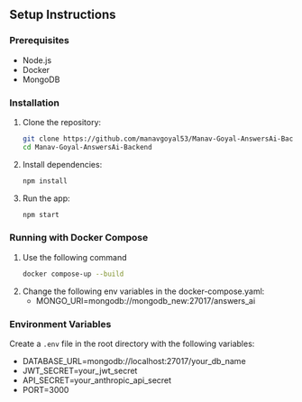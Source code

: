 
## Setup Instructions

### Prerequisites
- Node.js
- Docker
- MongoDB 

### Installation
1. Clone the repository:
   ```bash
   git clone https://github.com/manavgoyal53/Manav-Goyal-AnswersAi-Backend
   cd Manav-Goyal-AnswersAi-Backend

2. Install dependencies:
    ```bash
    npm install

3. Run the app:
    ```bash
    npm start

### Running with Docker Compose

1. Use the following command
    ```bash
    docker compose-up --build

2. Change the following env variables in the docker-compose.yaml:
    - MONGO_URI=mongodb://mongodb_new:27017/answers_ai

### Environment Variables
Create a `.env` file in the root directory with the following variables:
 - DATABASE_URL=mongodb://localhost:27017/your_db_name
 - JWT_SECRET=your_jwt_secret
 - API_SECRET=your_anthropic_api_secret
 - PORT=3000
